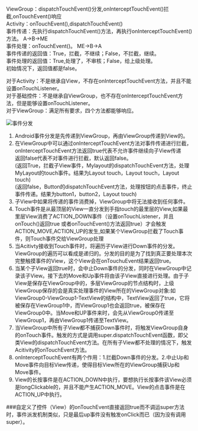 ##  
ViewGroup：dispatchTouchEvent()分发,onInterceptTouchEvent()拦截,onTouchEvent()响应  
Activity：onTouchEvent(),dispatchTouchEvent()  
事件传递：先执行dispatchTouchEvent()方法，再执行onInterceptTouchEvent()方法。 A→B→ME  
事件处理：onTouchEvent()。 ME→B→A  
事件传递的返回值：True，拦截，不继续；False，不拦截，继续。  
事件处理的返回值：True,处理了，不审核；False，给上级处理。  
初始情况下，返回值都是false。  

对于Activity：不是继承自View，不存在onInterceptTouchEvent方法，并且不能设置onTouchListener。  
对于基础控件：不是继承自ViewGroup，也不存在onInterceptTouchEvent方法，但是能够设置onTouchListener。  
对于ViewGroup：满足所有要求，四个方法都能够响应。  

![事件分发](http://img.blog.csdn.net/20150722124421994)  

1. Android事件分发是先传递到ViewGroup，再由ViewGroup传递到View的。  
2. 在ViewGroup中可以通过onInterceptTouchEvent方法对事件传递进行拦截，onInterceptTouchEvent方法返回true代表不允许事件继续向子View传递  
   返回false代表不对事件进行拦截，默认返回false。  
   (返回True，拦截子View事件，Mylayout的dispatchTouchEvent方法，处理MyLayout的touch事件。结果为Layout touch，Layout touch，Layout touch)  
   (返回false，Button的dispatchTouchEvent方法，处理按钮的点击事件，终止事件传递。结果为button1，button2，Layout touch)
3. 子View中如果将传递的事件消费掉，ViewGroup中将无法接收到任何事件。  
4. Touch事件是从最顶层的View一直分发到手指touch的最里层的View,如果最里层View消费了ACTION_DOWN事件（设置onTouchListener，并且onTouch()返回true 或者onTouchEvent()方法返回true）才会触发ACTION_MOVE,ACTION_UP的发生,如果某个ViewGroup拦截了Touch事件，则Touch事件交给ViewGroup处理  
5. 当Acitivty接收到Touch事件时，将遍历子View进行Down事件的分发。ViewGroup的遍历可以看成是递归的。分发的目的是为了找到真正要处理本次完整触摸事件的View，这个View会在onTouchuEvent结果返回true。  
6. 当某个子View返回true时，会中止Down事件的分发，同时在ViewGroup中记录该子View。接下去的Move和Up事件将由该子View直接进行处理。由于子View是保存在ViewGroup中的，多层ViewGroup的节点结构时，上级ViewGroup保存的会是真实处理事件的View所在的ViewGroup对象:如ViewGroup0-ViewGroup1-TextView的结构中，TextView返回了true，它将被保存在ViewGroup1中，而ViewGroup1也会返回true，被保存在ViewGroup0中。当Move和UP事件来时，会先从ViewGroup0传递至ViewGroup1，再由ViewGroup1传递至TextView。  
7. 当ViewGroup中所有子View都不捕获Down事件时，将触发ViewGroup自身的onTouch事件。触发的方式是调用super.dispatchTouchEvent函数，即父类View的dispatchTouchEvent方法。在所有子View都不处理的情况下，触发Acitivity的onTouchEvent方法。  
8. onInterceptTouchEvent有两个作用：1.拦截Down事件的分发。2.中止Up和Move事件向目标View传递，使得目标View所在的ViewGroup捕获Up和Move事件。  
9. View的长按事件是在ACTION_DOWN中执行，要想执行长按事件该View必须是longClickable的，并且不能产生ACTION_MOVE。View的点击事件是在ACTION_UP中执行。   

###自定义了控件（View）的onTouchEvent直接返回true而不调运super方法时，事件派发机制类似，只是最后up事件没有触发onClick而已（因为没有调用super）。  








